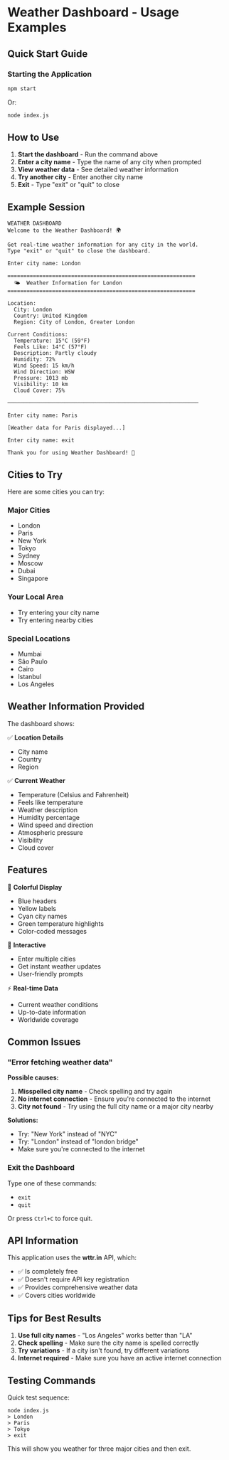 # Weather Dashboard - Usage Examples

## Quick Start Guide

### Starting the Application

```bash
npm start
```

Or:

```bash
node index.js
```

## How to Use

1. **Start the dashboard** - Run the command above
2. **Enter a city name** - Type the name of any city when prompted
3. **View weather data** - See detailed weather information
4. **Try another city** - Enter another city name
5. **Exit** - Type "exit" or "quit" to close

## Example Session

```
WEATHER DASHBOARD
Welcome to the Weather Dashboard! 🌍

Get real-time weather information for any city in the world.
Type "exit" or "quit" to close the dashboard.

Enter city name: London

===========================================================
  🌤️  Weather Information for London
===========================================================

Location:
  City: London
  Country: United Kingdom
  Region: City of London, Greater London

Current Conditions:
  Temperature: 15°C (59°F)
  Feels Like: 14°C (57°F)
  Description: Partly cloudy
  Humidity: 72%
  Wind Speed: 15 km/h
  Wind Direction: WSW
  Pressure: 1013 mb
  Visibility: 10 km
  Cloud Cover: 75%

────────────────────────────────────────────────────────────

Enter city name: Paris

[Weather data for Paris displayed...]

Enter city name: exit

Thank you for using Weather Dashboard! 👋
```

## Cities to Try

Here are some cities you can try:

### Major Cities
- London
- Paris
- New York
- Tokyo
- Sydney
- Moscow
- Dubai
- Singapore

### Your Local Area
- Try entering your city name
- Try entering nearby cities

### Special Locations
- Mumbai
- São Paulo
- Cairo
- Istanbul
- Los Angeles

## Weather Information Provided

The dashboard shows:

✅ **Location Details**
- City name
- Country
- Region

✅ **Current Weather**
- Temperature (Celsius and Fahrenheit)
- Feels like temperature
- Weather description
- Humidity percentage
- Wind speed and direction
- Atmospheric pressure
- Visibility
- Cloud cover

## Features

🌈 **Colorful Display**
- Blue headers
- Yellow labels
- Cyan city names
- Green temperature highlights
- Color-coded messages

🔄 **Interactive**
- Enter multiple cities
- Get instant weather updates
- User-friendly prompts

⚡ **Real-time Data**
- Current weather conditions
- Up-to-date information
- Worldwide coverage

## Common Issues

### "Error fetching weather data"

**Possible causes:**
1. **Misspelled city name** - Check spelling and try again
2. **No internet connection** - Ensure you're connected to the internet
3. **City not found** - Try using the full city name or a major city nearby

**Solutions:**
- Try: "New York" instead of "NYC"
- Try: "London" instead of "london bridge"
- Make sure you're connected to the internet

### Exit the Dashboard

Type one of these commands:
- `exit`
- `quit`

Or press `Ctrl+C` to force quit.

## API Information

This application uses the **wttr.in** API, which:
- ✅ Is completely free
- ✅ Doesn't require API key registration
- ✅ Provides comprehensive weather data
- ✅ Covers cities worldwide

## Tips for Best Results

1. **Use full city names** - "Los Angeles" works better than "LA"
2. **Check spelling** - Make sure the city name is spelled correctly
3. **Try variations** - If a city isn't found, try different variations
4. **Internet required** - Make sure you have an active internet connection

## Testing Commands

Quick test sequence:
```
node index.js
> London
> Paris
> Tokyo
> exit
```

This will show you weather for three major cities and then exit.

